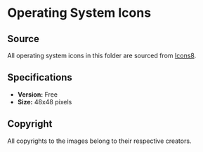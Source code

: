 # Operating System Icons

## Source

All operating system icons in this folder are sourced from [Icons8](https://icons8.com/icon/set/operating-systems/group-color).

## Specifications

- **Version:** Free
- **Size:** 48x48 pixels

## Copyright

All copyrights to the images belong to their respective creators.
